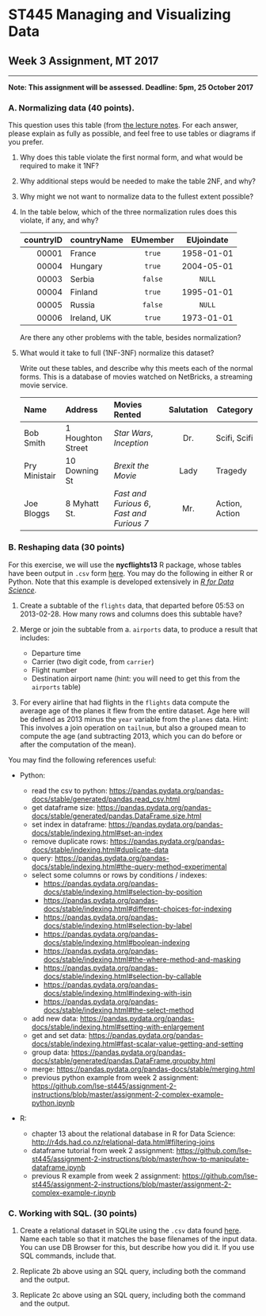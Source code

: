 # ST445 Managing and Visualizing Data

## Week 3 Assignment, MT 2017
---
**Note: This assignment will be assessed.  Deadline: 5pm, 25 October 2017**

### A.  Normalizing data (40 points).

This question uses this table (from [the lecture notes](https://github.com/lse-st445/lectures/blob/master/week03/ST445_wk3_lecture.ipynb#normalization-example).  For each answer, please explain as fully as possible, and feel free to use tables or diagrams if you prefer.

1.  Why does this table violate the first normal form, and what would be required to make it 1NF?

2.  Why additional steps would be needed to make the table 2NF, and why?

3.  Why might we not want to normalize data to the fullest extent possible?

4.  In the table below, which of the three normalization rules does this violate, if any, and why?

    |  countryID  |  countryName    |   EUmember   |  EUjoindate  |
    | -----------:|:----------------|:------------:|:------------:|
    | 00001       | France          |  `true`      |  1958-01-01  |
    | 00004       | Hungary         |  `true`      |  2004-05-01  |
    | 00003       | Serbia          |  `false`     |       `NULL` |
    | 00004       | Finland         |  `true`      |  1995-01-01  |
    | 00005       | Russia          |  `false`     |       `NULL` |
    | 00006       | Ireland, UK     |  `true`      |  1973-01-01  |

    Are there any other problems with the table, besides normalization?

5.  What would it take to full (1NF-3NF) normalize this dataset?

    Write out these tables, and describe why this meets each of the normal forms.  This is a database of movies watched on NetBricks, a streaming movie service.

    | Name           | Address    |   Movies Rented   |  Salutation  | Category |
    |:---------------|:-----------|:------------------|:------------:|----------|
    | Bob Smith      | 1 Houghton Street    | _Star Wars_, _Inception_ |  Dr.   |  Scifi, Scifi |
    | Pry Ministair  | 10 Downing St     |  _Brexit the Movie_      |  Lady  | Tragedy |
    | Joe Bloggs     | 8 Myhatt St.      |  _Fast and Furious 6_, _Fast and Furious 7_     | Mr. | Action, Action |
  
### B.  Reshaping data (30 points)

For this exercise, we will use the **nycflights13** R package, whose tables have been output in `.csv` form [here](nycflights13/).  You may do the following in either R or Python.  Note that this example is developed extensively in [_R for Data Science_](http://r4ds.had.co.nz/relational-data.html).

1.  Create a subtable of the `flights` data, that departed before 05:53 on 2013-02-28.  How many rows and columns does this subtable have?  

2.  Merge or join the subtable from a. `airports` data, to produce a result that includes:  
    *  Departure time
    *  Carrier (two digit code, from `carrier`)
    *  Flight number
    *  Destination airport name (hint: you will need to get this from the `airports` table)  

3.  For every airline that had flights in the `flights` data compute the average age of the planes it flew from the entire dataset.  Age here will be defined as 2013 minus the `year` variable from the `planes` data.  Hint: This involves a join operation on `tailnum`, but also a grouped mean to compute the age (and subtracting 2013, which you can do before or after the computation of the mean).

You may find the following references useful:
* Python:
    * read the csv to python: https://pandas.pydata.org/pandas-docs/stable/generated/pandas.read_csv.html
    * get dataframe size: https://pandas.pydata.org/pandas-docs/stable/generated/pandas.DataFrame.size.html
    * set index in dataframe: https://pandas.pydata.org/pandas-docs/stable/indexing.html#set-an-index
    * remove duplicate rows: https://pandas.pydata.org/pandas-docs/stable/indexing.html#duplicate-data
    * query: https://pandas.pydata.org/pandas-docs/stable/indexing.html#the-query-method-experimental
    * select some columns or rows by conditions / indexes: 
        * https://pandas.pydata.org/pandas-docs/stable/indexing.html#selection-by-position
        * https://pandas.pydata.org/pandas-docs/stable/indexing.html#different-choices-for-indexing
        * https://pandas.pydata.org/pandas-docs/stable/indexing.html#selection-by-label
        * https://pandas.pydata.org/pandas-docs/stable/indexing.html#boolean-indexing
        * https://pandas.pydata.org/pandas-docs/stable/indexing.html#the-where-method-and-masking
        * https://pandas.pydata.org/pandas-docs/stable/indexing.html#selection-by-callable
        * https://pandas.pydata.org/pandas-docs/stable/indexing.html#indexing-with-isin
        * https://pandas.pydata.org/pandas-docs/stable/indexing.html#the-select-method
    * add new data: https://pandas.pydata.org/pandas-docs/stable/indexing.html#setting-with-enlargement
    * get and set data: https://pandas.pydata.org/pandas-docs/stable/indexing.html#fast-scalar-value-getting-and-setting
    * group data: https://pandas.pydata.org/pandas-docs/stable/generated/pandas.DataFrame.groupby.html
    * merge: https://pandas.pydata.org/pandas-docs/stable/merging.html
    * previous python example from week 2 assignment: https://github.com/lse-st445/assignment-2-instructions/blob/master/assignment-2-complex-example-python.ipynb
* R:

    * chapter 13 about the relational database in R for Data Science: 
    http://r4ds.had.co.nz/relational-data.html#filtering-joins
    * dataframe tutorial from week 2 assignment: https://github.com/lse-st445/assignment-2-instructions/blob/master/how-to-manipulate-dataframe.ipynb
    * previous R example from week 2 assignment: https://github.com/lse-st445/assignment-2-instructions/blob/master/assignment-2-complex-example-r.ipynb

### C.  Working with SQL.  (30 points)

1.  Create a relational dataset in SQLite using the `.csv` data found [here](nycflights13/).  Name each table so that it matches the base filenames of the input data.  You can use DB Browser for this, but describe how you did it.   If you use SQL commands, include that.

2.  Replicate 2b above using an SQL query, including both the command and the output.

3.  Replicate 2c above using an SQL query, including both the command and the output.
